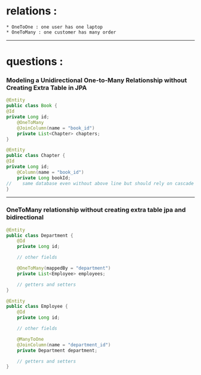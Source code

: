 # relations :
    * OneToOne : one user has one laptop
    * OneToMany : one customer has many order

---

# questions :
### Modeling a Unidirectional One-to-Many Relationship without Creating Extra Table in JPA

```java
@Entity
public class Book {
@Id
private Long id;
    @OneToMany
    @JoinColumn(name = "book_id")
    private List<Chapter> chapters;
}

@Entity
public class Chapter {
@Id
private Long id;
    @Column(name = "book_id")
    private Long bookId;
//    same database even without above line but should rely on cascade
}
```
---
### OneToMany relationship without creating extra table jpa and bidirectional
```java
@Entity
public class Department {
    @Id
    private Long id;

    // other fields

    @OneToMany(mappedBy = "department")
    private List<Employee> employees;

    // getters and setters
}

@Entity
public class Employee {
    @Id
    private Long id;

    // other fields

    @ManyToOne
    @JoinColumn(name = "department_id")
    private Department department;

    // getters and setters
}
```